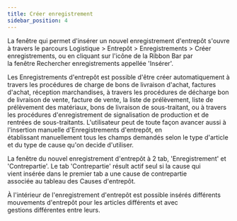```yaml
---
title: Créer enregistrement
sidebar_position: 4
---
```


La fenêtre qui permet d'insérer un nouvel enregistrement d'entrepôt s'ouvre à travers le parcours Logistique > Entrepôt > Enregistrements > Créer enregistrements, ou en cliquant sur l'icône de la Ribbon Bar par la fenêtre Rechercher enregistrements appellée 'Insérer'.

Les Enregistrements d'entrepôt est possible d'être créer automatiquement à travers les procédures de charge de bons de livraison d'achat, factures d'achat, réception marchandises, à travers les procédures de décharge bon de livraison de vente, facture de vente, la liste de prélèvement, liste de prélèvement des matériaux, bons de livraison de sous-traitant, ou à travers les procédures d'enregistrement de signalisation de production et de rentrées de sous-traitants. L'utilisateur peut de toute façon avancer aussi à l'insertion manuelle d'Enregistrements d'entrepôt, en établissant manuellement tous les champs demandés selon le type d'article et du type de cause qu'on decide d'utiliser.



La fenêtre du nouvel enregistrement d'entrepôt à 2 tab, 'Enregistrement' et 'Contrepartie'. Le tab 'Contrepartie' résult actif seul si la cause qui vient insérée dans le premier tab a une cause de contrepartie associée au tableau des Causes d'entrepôt.

À l'intérieur de l'enregistrement d'entrepôt est possible insérés différents mouvements d'entrepôt pour les articles différents et avec gestions différentes entre leurs.






